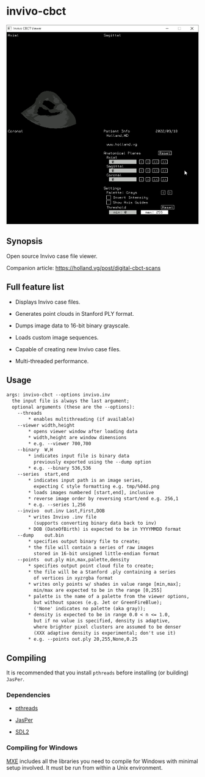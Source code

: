 # invivo-cbct

![](img/invivo-cbct.gif)

## Synopsis

Open source Invivo case file viewer.

Companion article: https://holland.vg/post/digital-cbct-scans

## Full feature list

- Displays Invivo case files.

- Generates point clouds in Stanford PLY format.

- Dumps image data to 16-bit binary grayscale.

- Loads custom image sequences.

- Capable of creating new Invivo case files.

- Multi-threaded performance.

## Usage

```
args: invivo-cbct --options invivo.inv
  the input file is always the last argument;
  optional arguments (these are the --options):
    --threads
        * enables multithreading (if available)
    --viewer width,height
        * opens viewer window after loading data
        * width,height are window dimensions
        * e.g. --viewer 700,700
    --binary  W,H
        * indicates input file is binary data
          previously exported using the --dump option
        * e.g. --binary 536,536
    --series  start,end
        * indicates input path is an image series,
          expecting C style formatting e.g. tmp/%04d.png
        * loads images numbered [start,end], inclusive
        * reverse image order by reversing start/end e.g. 256,1
        * e.g. --series 1,256
    --invivo  out.inv Last,First,DOB
        * writes Invivo .inv file
          (supports converting binary data back to inv)
        * DOB (DateOfBirth) is expected to be in YYYYMMDD format
    --dump    out.bin
        * specifies output binary file to create;
        * the file will contain a series of raw images
          stored in 16-bit unsigned little-endian format
    --points  out.ply min,max,palette,density
        * specifies output point cloud file to create;
        * the file will be a Stanford .ply containing a series
          of vertices in xyzrgba format
        * writes only points w/ shades in value range [min,max];
          min/max are expected to be in the range [0,255]
        * palette is the name of a palette from the viewer options,
          but without spaces (e.g. Jet or GreenFireBlue);
          ('None' indicates no palette (aka gray));
        * density is expected to be in range 0.0 < n <= 1.0,
          but if no value is specified, density is adaptive,
          where brighter pixel clusters are assumed to be denser
          (XXX adaptive density is experimental; don't use it)
        * e.g. --points out.ply 20,255,None,0.25
```

## Compiling

It is recommended that you install `pthreads` before installing (or building) `JasPer`.

### Dependencies

- [pthreads](https://en.wikipedia.org/wiki/Pthreads)

- [JasPer](https://www.ece.uvic.ca/~frodo/jasper/)

- [SDL2](https://www.libsdl.org/)

### Compiling for Windows

[MXE](https://mxe.cc/) includes all the libraries you need to compile for Windows with minimal setup involved. It must be run from within a Unix environment.

